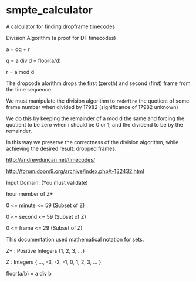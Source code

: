 smpte_calculator
================

A calculator for finding dropframe timecodes

Division Algorithm (a proof for DF timecodes) 

a = dq + r

q = a div d = floor(a/d)

r = a mod d

The dropcode alorithm drops the first (zeroth) and second (first) frame from the time sequence.

We must manipulate the division algorithm to `redefine` the quotient of some frame number when divided by 17982 (significance of 17982 unknown)

We do this by keeping the remainder of a mod d the same and forcing the quotient to be zero when i should be 0 or 1, and the dividend to be by the remainder.

In this way we preserve the correctness of the division algorithm, while achieving the desired result: dropped frames.


http://andrewduncan.net/timecodes/ 

http://forum.doom9.org/archive/index.php/t-132432.html


Input Domain: (You must validate)

hour member of Z+

0 <= minute <= 59 (Subset of Z)

0 <= second <= 59 (Subset of Z)

0 <= frame <= 29  (Subset of Z)


This documentation used mathematical notation for sets.

Z+ : Positive Integers {1, 2, 3, ...}

Z : Integers { ..., -3, -2, -1, 0, 1, 2, 3, ... }

floor(a/b) = a div b

